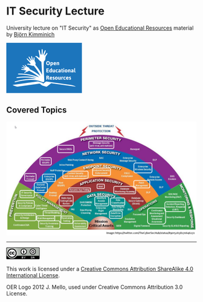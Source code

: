 # IT Security Lecture

University lecture on "IT Security" as
[Open Educational Resources](http://www.unesco.org/new/en/communication-and-information/access-to-knowledge/open-educational-resources/)
material by [Björn Kimminich](http://kimminich.de)

[![OER Logo 2012 J. Mello, used under Creative Commons Attribution 3.0 License](oer_logo.png)](http://www.unesco.org/new/en/communication-and-information/access-to-knowledge/open-educational-resources/)

## Covered Topics

![Covered topics](covered_topics.png)

----

[![CC BY SA 4.0](cc_by-sa_4.0.png)](https://creativecommons.org/licenses/by-sa/4.0/)

This work is licensed under a
[Creative Commons Attribution ShareAlike 4.0 International License](https://creativecommons.org/licenses/by-sa/4.0/).

OER Logo 2012 J. Mello, used under Creative Commons Attribution 3.0
License.